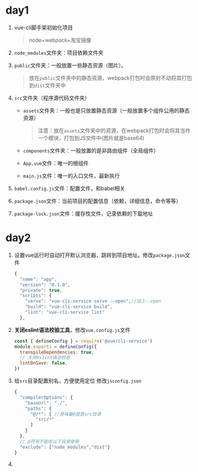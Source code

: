 # day1

1. vue-cli脚手架初始化项目

   > node+webpack+淘宝镜像

2. `node_modules`文件夹：项目依赖文件夹

3. `public`文件夹：一般放置一些静态资源（图片）。

   > 放在`public`文件夹中的静态资源，webpack打包时会原封不动将其打包到`dist`文件夹中

4. `src`文件夹（程序源代码文件夹）

   + `assets`文件夹：一般也是只放置静态资源（一般放置多个组件公用的静态资源）

     > 注意：放在`assets`文件夹中的资源，在webpack打包时会将其当作一个模块，打包到JS文件中(图片就是base64)

   + `components`文件夹：一般放置的是非路由组件（全局组件）

   + `App.vue`文件：唯一的根组件

   + `main.js`文件：唯一的入口文件，最新执行

5. `babel.config.js`文件：配置文件，和babel相关

6. `package.json`文件：当前项目的配置信息（依赖，详细信息，命令等等）

7. `package-lock.json`文件：缓存性文件，记录依赖的下载地址

# day2

1. 设置vue运行时自动打开默认浏览器，跳转到项目地址。修改`package.json`文件

   ```javascript
   {
     "name": "app",
     "version": "0.1.0",
     "private": true,
     "scripts": {
       "serve": "vue-cli-service serve --open",//加上--open
       "build": "vue-cli-service build",
       "lint": "vue-cli-service lint"
     },
   ```

2. **关闭eslint语法校验工具**，修改`vue.config.js`文件

   ```javascript
   const { defineConfig } = require('@vue/cli-service')
   module.exports = defineConfig({
     transpileDependencies: true,
     // 关闭eslint语法检查
     lintOnSave: false,
   })
   ```

3. 给`src`目录配置别名，方便使用定位 修改`jsconfig.json`

   ```javascript
   {
     "compilerOptions": {
       "baseUrl": "./",
       "paths": {
         "@/*": [ //意味着@就是src目录
           "src/*"
         ]
       }
     },
     // @符号不能在以下目录使用
     "exclude": ["node_modules","dist"]
   }
   ```

4. 